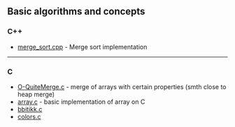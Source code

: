 ## Basic algorithms and concepts
### C++

* [merge_sort.cpp](/C++/merge_sort.cpp) - Merge sort implementation
___
### C
* [O-QuiteMerge.c](../C/O-QuiteMerge.c) - merge of arrays with certain properties (smth close to heap merge)
* [array.c](../C/array.c) - basic implementation of array on C
* [bbitikk.c](../C/bbitikk.c)
* [colors.c](../C/colors.c)

